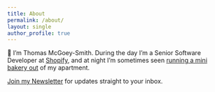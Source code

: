 ```yaml
---
title: About
permalink: /about/
layout: single
author_profile: true
---
```


👋 I’m Thomas McGoey-Smith. During the day I’m a Senior Software Developer at [Shopify](https://shopify.com), and at night I’m sometimes seen [running a mini bakery out](https://instagram.com/tamcgoey) of my apartment.

[Join my Newsletter](https://tinyletter.com/SourdoughDev) for updates straight to your inbox.
